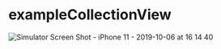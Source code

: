 # exampleCollectionView


![Simulator Screen Shot - iPhone 11 - 2019-10-06 at 16 14 40](https://user-images.githubusercontent.com/8354309/66274377-6d4a6600-e854-11e9-91e0-3b1d10ca73fe.png)
